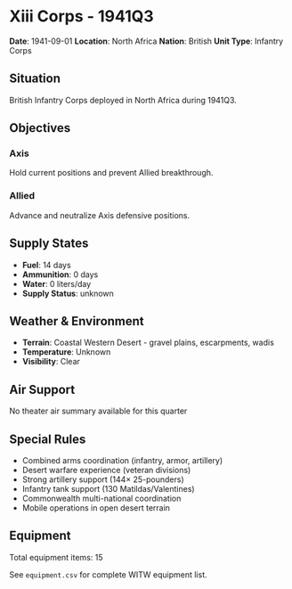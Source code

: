 # Xiii Corps - 1941Q3

**Date**: 1941-09-01
**Location**: North Africa
**Nation**: British
**Unit Type**: Infantry Corps

## Situation

British Infantry Corps deployed in North Africa during 1941Q3.

## Objectives

### Axis
Hold current positions and prevent Allied breakthrough.

### Allied
Advance and neutralize Axis defensive positions.

## Supply States

- **Fuel**: 14 days
- **Ammunition**: 0 days
- **Water**: 0 liters/day
- **Supply Status**: unknown

## Weather & Environment

- **Terrain**: Coastal Western Desert - gravel plains, escarpments, wadis
- **Temperature**: Unknown
- **Visibility**: Clear

## Air Support

No theater air summary available for this quarter

## Special Rules

- Combined arms coordination (infantry, armor, artillery)
- Desert warfare experience (veteran divisions)
- Strong artillery support (144× 25-pounders)
- Infantry tank support (130 Matildas/Valentines)
- Commonwealth multi-national coordination
- Mobile operations in open desert terrain

## Equipment

Total equipment items: 15

See `equipment.csv` for complete WITW equipment list.
